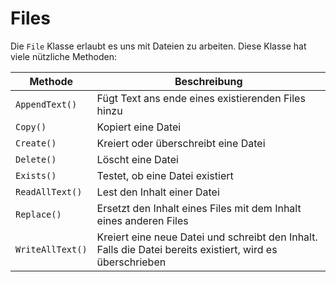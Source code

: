 # Files

Die `File` Klasse erlaubt es uns mit Dateien zu arbeiten. Diese Klasse hat viele nützliche Methoden:

| Methode          | Beschreibung                                                                                              |
|------------------|-----------------------------------------------------------------------------------------------------------|
| `AppendText()`   | Fügt Text ans ende eines existierenden Files hinzu                                                        |
| `Copy()`         | Kopiert eine Datei                                                                                        |
| `Create()`       | Kreiert oder überschreibt eine Datei                                                                      |
| `Delete()`       | Löscht eine Datei                                                                                         |
| `Exists()`       | Testet, ob eine Datei existiert                                                                           | 
| `ReadAllText()`  | Lest den Inhalt einer Datei                                                                               |
| `Replace()`      | Ersetzt den Inhalt eines Files mit dem Inhalt eines anderen Files                                         |
| `WriteAllText()` | Kreiert eine neue Datei und schreibt den Inhalt. Falls die Datei bereits existiert, wird es überschrieben |
